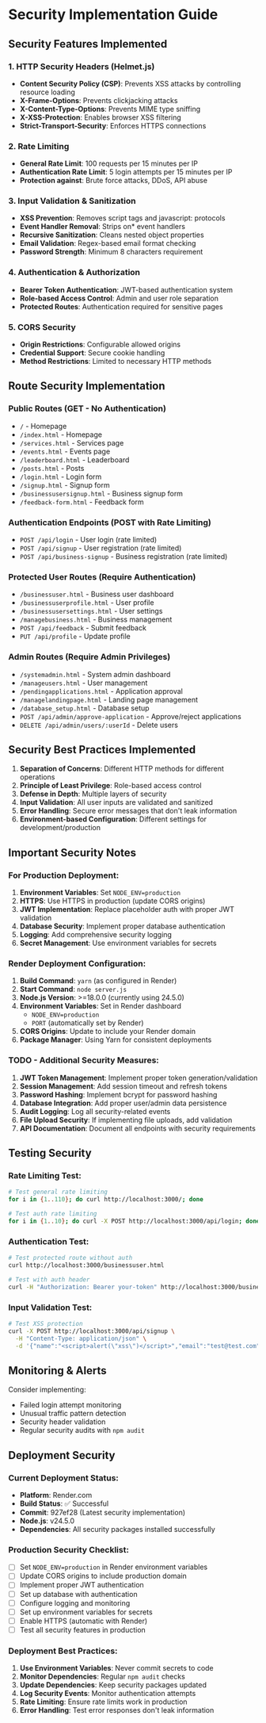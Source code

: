 # Security Implementation Guide

## Security Features Implemented

### 1. HTTP Security Headers (Helmet.js)
- **Content Security Policy (CSP)**: Prevents XSS attacks by controlling resource loading
- **X-Frame-Options**: Prevents clickjacking attacks
- **X-Content-Type-Options**: Prevents MIME type sniffing
- **X-XSS-Protection**: Enables browser XSS filtering
- **Strict-Transport-Security**: Enforces HTTPS connections

### 2. Rate Limiting
- **General Rate Limit**: 100 requests per 15 minutes per IP
- **Authentication Rate Limit**: 5 login attempts per 15 minutes per IP
- **Protection against**: Brute force attacks, DDoS, API abuse

### 3. Input Validation & Sanitization
- **XSS Prevention**: Removes script tags and javascript: protocols
- **Event Handler Removal**: Strips on* event handlers
- **Recursive Sanitization**: Cleans nested object properties
- **Email Validation**: Regex-based email format checking
- **Password Strength**: Minimum 8 characters requirement

### 4. Authentication & Authorization
- **Bearer Token Authentication**: JWT-based authentication system
- **Role-based Access Control**: Admin and user role separation
- **Protected Routes**: Authentication required for sensitive pages

### 5. CORS Security
- **Origin Restrictions**: Configurable allowed origins
- **Credential Support**: Secure cookie handling
- **Method Restrictions**: Limited to necessary HTTP methods

## Route Security Implementation

### Public Routes (GET - No Authentication)
- `/` - Homepage
- `/index.html` - Homepage
- `/services.html` - Services page
- `/events.html` - Events page
- `/leaderboard.html` - Leaderboard
- `/posts.html` - Posts
- `/login.html` - Login form
- `/signup.html` - Signup form
- `/businessusersignup.html` - Business signup form
- `/feedback-form.html` - Feedback form

### Authentication Endpoints (POST with Rate Limiting)
- `POST /api/login` - User login (rate limited)
- `POST /api/signup` - User registration (rate limited)
- `POST /api/business-signup` - Business registration (rate limited)

### Protected User Routes (Require Authentication)
- `/businessuser.html` - Business user dashboard
- `/businessuserprofile.html` - User profile
- `/businessusersettings.html` - User settings
- `/managebusiness.html` - Business management
- `POST /api/feedback` - Submit feedback
- `PUT /api/profile` - Update profile

### Admin Routes (Require Admin Privileges)
- `/systemadmin.html` - System admin dashboard
- `/manageusers.html` - User management
- `/pendingapplications.html` - Application approval
- `/managelandingpage.html` - Landing page management
- `/database_setup.html` - Database setup
- `POST /api/admin/approve-application` - Approve/reject applications
- `DELETE /api/admin/users/:userId` - Delete users

## Security Best Practices Implemented

1. **Separation of Concerns**: Different HTTP methods for different operations
2. **Principle of Least Privilege**: Role-based access control
3. **Defense in Depth**: Multiple layers of security
4. **Input Validation**: All user inputs are validated and sanitized
5. **Error Handling**: Secure error messages that don't leak information
6. **Environment-based Configuration**: Different settings for development/production

## Important Security Notes

### For Production Deployment:
1. **Environment Variables**: Set `NODE_ENV=production`
2. **HTTPS**: Use HTTPS in production (update CORS origins)
3. **JWT Implementation**: Replace placeholder auth with proper JWT validation
4. **Database Security**: Implement proper database authentication
5. **Logging**: Add comprehensive security logging
6. **Secret Management**: Use environment variables for secrets

### Render Deployment Configuration:
1. **Build Command**: `yarn` (as configured in Render)
2. **Start Command**: `node server.js`
3. **Node.js Version**: >=18.0.0 (currently using 24.5.0)
4. **Environment Variables**: Set in Render dashboard
   - `NODE_ENV=production`
   - `PORT` (automatically set by Render)
5. **CORS Origins**: Update to include your Render domain
6. **Package Manager**: Using Yarn for consistent deployments

### TODO - Additional Security Measures:
1. **JWT Token Management**: Implement proper token generation/validation
2. **Session Management**: Add session timeout and refresh tokens
3. **Password Hashing**: Implement bcrypt for password hashing
4. **Database Integration**: Add proper user/admin data persistence
5. **Audit Logging**: Log all security-related events
6. **File Upload Security**: If implementing file uploads, add validation
7. **API Documentation**: Document all endpoints with security requirements

## Testing Security

### Rate Limiting Test:
```bash
# Test general rate limiting
for i in {1..110}; do curl http://localhost:3000/; done

# Test auth rate limiting
for i in {1..10}; do curl -X POST http://localhost:3000/api/login; done
```

### Authentication Test:
```bash
# Test protected route without auth
curl http://localhost:3000/businessuser.html

# Test with auth header
curl -H "Authorization: Bearer your-token" http://localhost:3000/businessuser.html
```

### Input Validation Test:
```bash
# Test XSS protection
curl -X POST http://localhost:3000/api/signup \
  -H "Content-Type: application/json" \
  -d '{"name":"<script>alert(\"xss\")</script>","email":"test@test.com","password":"password123","confirmPassword":"password123"}'
```

## Monitoring & Alerts

Consider implementing:
- Failed login attempt monitoring
- Unusual traffic pattern detection
- Security header validation
- Regular security audits with `npm audit`

## Deployment Security

### Current Deployment Status:
- **Platform**: Render.com
- **Build Status**: ✅ Successful
- **Commit**: 927ef28 (Latest security implementation)
- **Node.js**: v24.5.0
- **Dependencies**: All security packages installed successfully

### Production Security Checklist:
- [ ] Set `NODE_ENV=production` in Render environment variables
- [ ] Update CORS origins to include production domain
- [ ] Implement proper JWT authentication
- [ ] Set up database with authentication
- [ ] Configure logging and monitoring
- [ ] Set up environment variables for secrets
- [ ] Enable HTTPS (automatic with Render)
- [ ] Test all security features in production

### Deployment Best Practices:
1. **Use Environment Variables**: Never commit secrets to code
2. **Monitor Dependencies**: Regular `npm audit` checks
3. **Update Dependencies**: Keep security packages updated
4. **Log Security Events**: Monitor authentication attempts
5. **Rate Limiting**: Ensure rate limits work in production
6. **Error Handling**: Test error responses don't leak information
